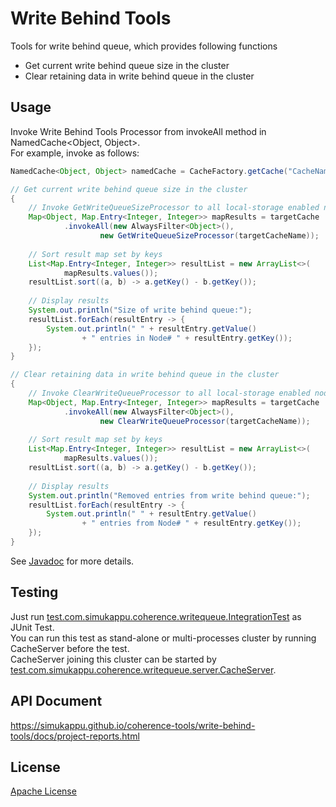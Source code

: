 # Write Behind Tools
Tools for write behind queue, which provides following functions
* Get current write behind queue size in the cluster
* Clear retaining data in write behind queue in the cluster

## Usage
Invoke Write Behind Tools Processor from invokeAll method in NamedCache\<Object, Object\>.  
For example, invoke as follows:  
```java
NamedCache<Object, Object> namedCache = CacheFactory.getCache("CacheName");

// Get current write behind queue size in the cluster
{
	// Invoke GetWriteQueueSizeProcessor to all local-storage enabled nodes
	Map<Object, Map.Entry<Integer, Integer>> mapResults = targetCache
			.invokeAll(new AlwaysFilter<Object>(),
					new GetWriteQueueSizeProcessor(targetCacheName));
	
	// Sort result map set by keys
	List<Map.Entry<Integer, Integer>> resultList = new ArrayList<>(
			mapResults.values());
	resultList.sort((a, b) -> a.getKey() - b.getKey());
	
	// Display results
	System.out.println("Size of write behind queue:");
	resultList.forEach(resultEntry -> {
		System.out.println(" " + resultEntry.getValue()
				+ " entries in Node# " + resultEntry.getKey());
	});
}

// Clear retaining data in write behind queue in the cluster
{
	// Invoke ClearWriteQueueProcessor to all local-storage enabled nodes
	Map<Object, Map.Entry<Integer, Integer>> mapResults = targetCache
			.invokeAll(new AlwaysFilter<Object>(),
					new ClearWriteQueueProcessor(targetCacheName));
	
	// Sort result map set by keys
	List<Map.Entry<Integer, Integer>> resultList = new ArrayList<>(
			mapResults.values());
	resultList.sort((a, b) -> a.getKey() - b.getKey());
	
	// Display results
	System.out.println("Removed entries from write behind queue:");
	resultList.forEach(resultEntry -> {
		System.out.println(" " + resultEntry.getValue()
				+ " entries from Node# " + resultEntry.getKey());
	});
}
```
See [Javadoc](https://simukappu.github.io/coherence-tools/write-behind-tools/docs/apidocs/index.html) for more details.

## Testing
Just run [test.com.simukappu.coherence.writequeue.IntegrationTest](https://github.com/simukappu/coherence-tools/blob/master/write-behind-tools/src/test/java/test/com/simukappu/coherence/writequeue/IntegrationTest.java) as JUnit Test.  
You can run this test as stand-alone or multi-processes cluster by running CacheServer before the test.  
CacheServer joining this cluster can be started by [test.com.simukappu.coherence.writequeue.server.CacheServer](https://github.com/simukappu/coherence-tools/blob/master/write-behind-tools/src/test/java/test/com/simukappu/coherence/writequeue/server/CacheServer.java).

## API Document
<https://simukappu.github.io/coherence-tools/write-behind-tools/docs/project-reports.html>

## License
[Apache License](https://github.com/simukappu/coherence-tools/blob/master/LICENSE)
